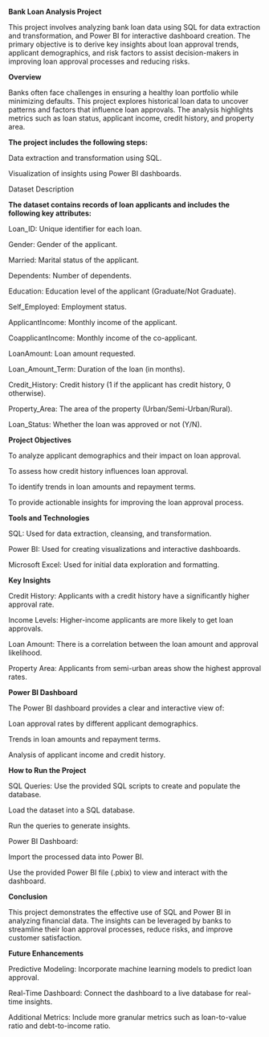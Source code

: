 **Bank Loan Analysis Project**

This project involves analyzing bank loan data using SQL for data extraction and transformation, and Power BI for interactive dashboard creation. The primary objective is to derive key insights about loan approval trends, applicant demographics, and risk factors to assist decision-makers in improving loan approval processes and reducing risks.

**Overview**

Banks often face challenges in ensuring a healthy loan portfolio while minimizing defaults. This project explores historical loan data to uncover patterns and factors that influence loan approvals. The analysis highlights metrics such as loan status, applicant income, credit history, and property area.

**The project includes the following steps:**

Data extraction and transformation using SQL.

Visualization of insights using Power BI dashboards.

Dataset Description

**The dataset contains records of loan applicants and includes the following key attributes:**

Loan_ID: Unique identifier for each loan.

Gender: Gender of the applicant.

Married: Marital status of the applicant.

Dependents: Number of dependents.

Education: Education level of the applicant (Graduate/Not Graduate).

Self_Employed: Employment status.

ApplicantIncome: Monthly income of the applicant.

CoapplicantIncome: Monthly income of the co-applicant.

LoanAmount: Loan amount requested.

Loan_Amount_Term: Duration of the loan (in months).

Credit_History: Credit history (1 if the applicant has credit history, 0 otherwise).

Property_Area: The area of the property (Urban/Semi-Urban/Rural).

Loan_Status: Whether the loan was approved or not (Y/N).

**Project Objectives**

To analyze applicant demographics and their impact on loan approval.

To assess how credit history influences loan approval.

To identify trends in loan amounts and repayment terms.

To provide actionable insights for improving the loan approval process.

**Tools and Technologies**

SQL: Used for data extraction, cleansing, and transformation.

Power BI: Used for creating visualizations and interactive dashboards.

Microsoft Excel: Used for initial data exploration and formatting.

**Key Insights**

Credit History: Applicants with a credit history have a significantly higher approval rate.

Income Levels: Higher-income applicants are more likely to get loan approvals.

Loan Amount: There is a correlation between the loan amount and approval likelihood.

Property Area: Applicants from semi-urban areas show the highest approval rates.

**Power BI Dashboard**

The Power BI dashboard provides a clear and interactive view of:

Loan approval rates by different applicant demographics.

Trends in loan amounts and repayment terms.

Analysis of applicant income and credit history.

**How to Run the Project**

SQL Queries: Use the provided SQL scripts to create and populate the database.

Load the dataset into a SQL database.

Run the queries to generate insights.

Power BI Dashboard:

Import the processed data into Power BI.

Use the provided Power BI file (.pbix) to view and interact with the dashboard.

**Conclusion**

This project demonstrates the effective use of SQL and Power BI in analyzing financial data. The insights can be leveraged by banks to streamline their loan approval processes, reduce risks, and improve customer satisfaction.

**Future Enhancements**

Predictive Modeling: Incorporate machine learning models to predict loan approval.

Real-Time Dashboard: Connect the dashboard to a live database for real-time insights.

Additional Metrics: Include more granular metrics such as loan-to-value ratio and debt-to-income ratio.
